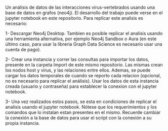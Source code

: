 Un análisis de datos de las interacciones virus-vertebrados usando una base de datos en grafos (neo4j). 
El desarrollo del trabajo puede verse en el jupyter notebook en este repositorio. Para replicar este analisis es necesario:

  1- Descargar Neo4j Desktop. Tambien es posible replicar el analisis usando una herramienta alternativa, por ejemplo Neo4j Sandbox o Aura (en este último caso, 
     para usar la libreria Graph Data Science es necesario usar una cuenta de pago).
  
  2- Crear una instancia y correr las consultas para importar los datos, presente en la carpeta Import de este mismo repositorio. Las mismas crean los nodos host y virus, 
     y las relaciones entre ellos. Ademas, se puede cargar los datos temporales de cuando se reporto cada relacion (opcional, no es necesario para replicar el análisis). Usar 
     los datos de esta instancia creada (usuario y contraseña) para establecer la conexion con el jupyter notebook.

  3- Una vez realizados estos pasos, se esta en condiciones de replicar el analisis usando el jupyter notebook. Nótese que los requerimientos y los comandos que 
    lo instalan estan presentes en el mismo. Recuerde cambiar la conexión a la base de datos para usar el script con la conexión a su propia instancia. 
